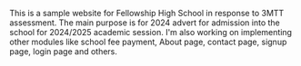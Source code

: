 This is a sample website for Fellowship High School in response to 3MTT assessment. The main 
purpose is for 2024 advert for admission into the school for 2024/2025 academic session. I'm also working on implementing other modules like school fee payment, About page, contact page, signup page, login page and others.
